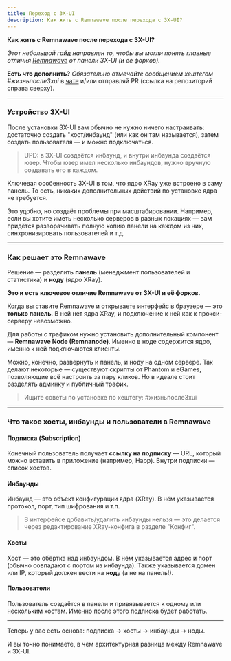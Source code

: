 ```yaml
---
title: Переход с 3X-UI
description: Как жить с Remnawave после перехода с 3X-UI?
---
```

**Как жить с Remnawave после перехода с 3X-UI?**

*Этот небольшой гайд направлен то, чтобы вы могли понять главные отличия [Remnawave](https://remna.st) от панели 3X-UI (и ее форков).*

**Есть что дополнить?**
*Обязательно отмечайте сообщением хештегом* *#жизньпосле3xui* в [чате](https://t.me/+xQs17zMzwCY1NzYy) и/или отправляй PR (ссылка на репозиторий справа сверху).

---

### Устройство 3X-UI

После установки 3X-UI вам обычно не нужно ничего настраивать: достаточно создать "хост/инбаунд" (или как он там называется), затем создать пользователя — и можно подключаться.

> UPD: в 3X-UI создаётся инбаунд, и внутри инбаунда создаётся юзер. Чтобы юзер имел несколько инбаундов, нужно вручную создавать его в каждом.

Ключевая особенность 3X-UI в том, что ядро XRay уже встроено в саму панель. То есть, никаких дополнительных действий по установке ядра не требуется.

Это удобно, но создаёт проблемы при масштабировании. Например, если вы хотите иметь несколько серверов в разных локациях — вам придётся разворачивать полную копию панели на каждом из них, синхронизировать пользователей и т.д.

---

### Как решает это Remnawave

Решение — разделить **панель** (менеджмент пользователей и статистика) и **ноду** (ядро XRay).

**Это и есть ключевое отличие Remnawave от 3X-UI и её форков.**

Когда вы ставите Remnawave и открываете интерфейс в браузере — это **только панель**. В ней нет ядра XRay, и подключение к ней как к прокси-серверу невозможно.

Для работы с трафиком нужно установить дополнительный компонент — **Remnawave Node (Remnanode)**. Именно в ноде содержится ядро, именно к ней подключаются клиенты.

Можно, конечно, развернуть и панель, и ноду на одном сервере. Так делают некоторые — существуют скрипты от Phantom и eGames, позволяющие всё настроить за пару кликов. Но в идеале стоит разделять админку и публичный трафик.

> Ищите советы по установке по хештегу: #жизньпосле3xui

---

### Что такое хосты, инбаунды и пользователи в Remnawave

#### Подписка (Subscription)

Конечный пользователь получает **ссылку на подписку** — URL, который можно вставить в приложение (например, Happ). Внутри подписки — список хостов.

#### Инбаунды

Инбаунд — это объект конфигурации ядра (XRay). В нём указывается протокол, порт, тип шифрования и т.п.

> В интерфейсе добавить/удалить инбаунды нельзя — это делается через редактирование XRay-конфига в разделе "Конфиг".

#### Хосты

Хост — это обёртка над инбаундом. В нём указывается адрес и порт (обычно совпадают с портом из инбаунда). Также указывается домен или IP, который должен вести на **нод**у (а не на панель!).

#### Пользователи

Пользователь создаётся в панели и привязывается к одному или нескольким хостам. Именно после этого подписка будет работать.

---

Теперь у вас есть основа: подписка → хосты → инбаунды → ноды.

И вы точно понимаете, в чём архитектурная разница между Remnawave и 3X-UI.
